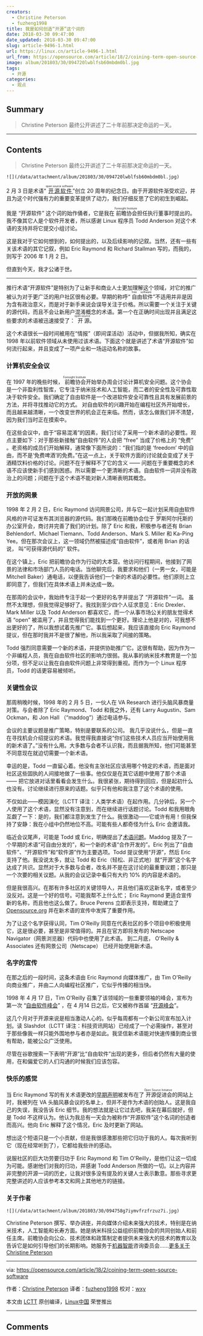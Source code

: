 ```yaml
---
creators:
  - Christine Peterson
  - fuzheng1998
title: 我是如何创造“开源”这个词的
date: 2018-03-30 09:47:00
date_updated: 2018-03-30 09:47:00
slug: article-9496-1.html
url: https://linux.cn/article-9496-1.html
url_from: https://opensource.com/article/18/2/coining-term-open-source-software
image: album/201803/30/094720lwblfsb60mbdm0bl.jpg
tags:
  - 开源
categories:
  - 观点
---
```


## Summary

> Christine Peterson 最终公开讲述了二十年前那决定命运的一天。

***

<!-- more -->

## Contents

> 
> Christine Peterson 最终公开讲述了二十年前那决定命运的一天。
> 
> 
> 

`![](/data/attachment/album/201803/30/094720lwblfsb60mbdm0bl.jpg)`

2 月 3 日是术语“<ruby> <a href="https://opensource.com/resources/what-open-source">  开源软件 </a> <rt>  open source software </rt></ruby>”创立 20 周年的纪念日。由于开源软件渐受欢迎，并且为这个时代强有力的重要变革提供了动力，我们仔细反思了它的初生到崛起。

我是 “开源软件” 这个词的始作俑者，它是我在<ruby> 前瞻协会 <rt>  Foresight Institute </rt></ruby>担任执行董事时提出的。我不像其它人是个软件开发者，所以感谢 Linux 程序员 Todd Anderson 对这个术语的支持并将它提交小组讨论。

这是我对于它如何想到的，如何提出的，以及后续影响的记叙。当然，还有一些有关该术语的其它记叙，例如 Eric Raymond 和 Richard Stallman 写的，而我的，则写于 2006 年 1 月 2 日。

但直到今天，我才公诸于世。

---

推行术语“开源软件”是特别为了让新手和商业人士更加理解这个领域，对它的推广被认为对于更广泛的用户社区很有必要。早期的称呼“<ruby> 自由软件 <rt>  free software </rt></ruby>”不适用并非是因为含有政治意义，而是对于新手来说会误导关注于价格。所以需要一个关注于关键的源代码，而且不会让新用户混淆概念的术语。第一个在正确时间出现并且满足这些要求的术语被迅速接受了：<ruby> 开源 <rt>  open source </rt></ruby>。

这个术语很长一段时间被用在“情报”（即间谍活动）活动中，但据我所知，确实在 1998 年以前软件领域从未使用过该术语。下面这个就是讲述了术语“开源软件”如何流行起来，并且变成了一项产业和一场运动名称的故事。

### 计算机安全会议

在 1997 年的晚些时候，<ruby> 前瞻协会 <rt>  Foresight Institute </rt></ruby>开始举办周会讨论计算机安全问题。这个协会是一个非盈利性智库，它专注于纳米技术和人工智能，而二者的安全性及可靠性取决于软件安全。我们确定了自由软件是一个改进软件安全可靠性且具有发展前景的方法，并将寻找推动它的方式。 对自由软件的兴趣开始在编程社区外开始增长，而且越来越清晰，一个改变世界的机会正在来临。然而，该怎么做我们并不清楚，因为我们当时正在摸索中。

在这些会议中，由于“容易混淆”的因素，我们讨论了采用一个新术语的必要性。观点主要如下：对于那些新接触“自由软件”的人会把 “free” 当成了价格上的 “免费” 。老资格的成员们开始解释，通常像下面所说的：“我们指的是 ‘freedom’ 中的自由，而不是‘免费啤酒’的免费。”在这一点上，关于软件方面的讨论就会变成了关于酒精饮料价格的讨论。问题不在于解释不了它的含义 —— 问题在于重要概念的术语不应该使新手们感到困惑。所以需要一个更清晰的术语。自由软件一词并没有政治上的问题；问题在于这个术语不能对新人清晰表明其概念。

### 开放的网景

1998 年 2 月 2 日，Eric Raymond 访问网景公司，并与它一起计划采用自由软件风格的许可证发布其浏览器的源代码。我们那晚在前瞻协会位于<ruby> 罗斯阿尔托斯 <rt>  Los Altos </rt></ruby>的办公室开会，商讨并完善了我们的计划。除了 Eric 和我，积极参与者还有 Brian Behlendorf、Michael Tiemann、Todd Anderson、Mark S. Miller 和 Ka-Ping Yee。但在那次会议上，这一领域仍然被描述成“自由软件”，或者用 Brian 的话说， 叫“可获得源代码的” 软件。

在这个镇上，Eric 把前瞻协会作为行动的大本营。他访问行程期间，他接到了网景的法律和市场部门人员的电话。当他聊完后，我要求和他们（一男一女，可能是 Mitchell Baker）通电话，以便我告诉他们一个新的术语的必要性。他们原则上立即同意了，但我们在具体术语上并未达成一致。

在那周的会议中，我始终专注于起一个更好的名字并提出了 “开源软件”一词。 虽然不太理想，但我觉得足够好了。我找到至少四个人征求意见：Eric Drexler、Mark Miller 以及 Todd Anderson 都喜欢它，而一个从事市场公关的朋友觉得术语 “open” 被滥用了，并且觉得我们能找到一个更好。理论上他是对的，可我想不出更好的了，所以我想试着先推广它。事后想起来，我应该直接向 Eric Raymond 提议，但在那时我并不是很了解他，所以我采取了间接的策略。

Todd 强烈同意需要一个新的术语，并提供协助推广它。这很有帮助，因为作为一个非编程人员，我在自由软件社区的影响力很弱。我从事的纳米技术教育是一个加分项，但不足以让我在自由软件问题上非常得到重视。而作为一个 Linux 程序员，Todd 的话更容易被倾听。

### 关键性会议

那周稍晚时候，1998 年的 2 月 5 日，一伙人在 VA Research 进行头脑风暴商量对策。与会者除了 Eric Raymond、Todd 和我之外，还有 Larry Augustin、Sam Ockman，和 Jon Hall （“maddog”）通过电话参与。

会议的主要议题是推广策略，特别是要联系的公司。 我几乎没说什么，但是一直在寻找机会介绍提议的术语。我觉得我直接说“你们这些技术人员应当开始使用我的新术语了。”没有什么用。大多数与会者不认识我，而且据我所知，他们可能甚至不同意现在就迫切需要一个新术语。

幸运的是，Todd 一直留心着。他没有主张社区应该用哪个特定的术语，而是面对社区这些固执的人间接地做了一些事。他仅仅是在其它话题中使用了那个术语 —— 把它放进对话里看看会发生什么。我很紧张，期待得到回应，但是起初什么也没有。讨论继续进行原来的话题。似乎只有他和我注意了这个术语的使用。

不仅如此——模因演化（LCTT 译注：人类学术语）在起作用。几分钟后，另一个人使用了这个术语，显然没有注意到，而在继续进行话题讨论。Todd 和我用眼角互觑了一下：是的，我们都注意到发生了什么。我很激动——它或许有用！但我保持了安静：我在小组中仍然地位不高。可能有些人都奇怪为什么 Eric 会邀请我。

临近会议尾声，可能是 Todd 或 Eric，明确提出了[术语问题](https://wiki2.org/en/Alternative_terms_for_free_software)。Maddog 提及了一个早期的术语“可自由分发的”，和一个新的术语“合作开发的”。Eric 列出了“自由软件”、“开源软件”和“软件源”作为主要选项。Todd 提议使用“开源”，然后 Eric 支持了他。我没说太多，就让 Todd 和 Eric（轻松、非正式地）就“开源”这个名字达成了共识。显然对于大多数与会者，改名并不是在这讨论的最重要议题；那只是一个次要的相关议题。从我的会议记录中看只有大约 10% 的内容是术语的。

但是我很高兴。在那有许多社区的关键领导人，并且他们喜欢这新名字，或者至少没反对。这是一个好的信号。可能我帮不上什么忙； Eric Raymond 更适合宣传新的名称，而且他也这么做了。Bruce Perens 立即表示支持，帮助建立了 [Opensource.org](https://opensource.org/) 并在新术语的宣传中发挥了重要作用。

为了让这个名字获得认同，Tim O'Reilly 同意在代表社区的多个项目中积极使用它，这是很必要，甚至是非常值得的。并且在官方即将发布的 Netscape Navigator（网景浏览器）代码中也使用了此术语。 到二月底， O'Reilly & Associates 还有网景公司（Netscape） 已经开始使用新术语。

### 名字的宣传

在那之后的一段时间，这条术语由 Eric Raymond 向媒体推广，由 Tim O'Reilly 向商业推广，并由二人向编程社区推广，它似乎传播的相当快。

1998 年 4 月 17 日，Tim O'Reilly 召集了该领域的一些重要领袖的峰会，宣布为第一次 “[自由软件峰会](http://www.oreilly.com/pub/pr/636)” ，在 4 月14 日之后，它又被称作首届 “[开源峰会](http://www.oreilly.com/pub/pr/796)”。

这几个月对于开源来说是相当激动人心的。似乎每周都有一个新公司宣布加入计划。读 Slashdot（LCTT 译注：科技资讯网站）已经成了一个必需操作，甚至对于那些像我一样只能外围地参与者亦是如此。我坚信新术语能对快速传播到商业很有帮助，能被公众广泛使用。

尽管在谷歌搜索一下表明“开源”比“自由软件”出现的更多，但后者仍然有大量的使用，在和偏爱它的人们沟通的时候我们应该包容。

### 快乐的感觉

当 Eric Raymond 写的有关术语更改的[早期声明](https://ipfs.io/ipfs/QmXoypizjW3WknFiJnKLwHCnL72vedxjQkDDP1mXWo6uco/wiki/Alternative_terms_for_free_software.html)被发布在了<ruby> 开源促进会 <rt>  Open Source Initiative </rt></ruby>的网站上时，我被列在 VA 头脑风暴会议的名单上，但并不是作为术语的创始人。这是我自己的失误，我没告诉 Eric 细节。我的想法就是让它过去吧，我呆在幕后就好，但是 Todd 不这样认为。他认为我总有一天会为被称作“开源软件”这个名词的创造者而高兴。他向 Eric 解释了这个情况，Eric 及时更新了网站。

想出这个短语只是一个小贡献，但是我很感激那些把它归功于我的人。每次我听到它（现在经常听到了），它都给我些许的感动。

说服社区的巨大功劳要归功于 Eric Raymond 和 Tim O'Reilly，是他们让这一切成为可能。感谢他们对我的归功，并感谢 Todd Anderson 所做的一切。以上内容并非完整的开源一词的历史，让我对很多没有提及的关键人士表示歉意。那些寻求更完整讲述的人应该参考本文和网上其他地方的链接。

### 关于作者

`![](/data/attachment/album/201803/30/094758g7iymvfrzfrzuz7i.jpg)`

Christine Peterson 撰写、举办讲座，并向媒体介绍未来强大的技术，特别是在纳米技术，人工智能和长寿方面。她是纳米科技公益组织前瞻协会的共同创始人和前任主席。前瞻协会向公众、技术团体和政策制定者提供未来强大的技术的教育以及告诉它是如何引导他们的长期影响。她服务于[机器智能](http://intelligence.org/)咨询委员会……[更多关于 Christine Peterson](https://opensource.com/users/christine-peterson)

---

via: <https://opensource.com/article/18/2/coining-term-open-source-software>

作者：[Christine Peterson](https://opensource.com/users/christine-peterson) 译者：[fuzheng1998](https://github.com/fuzheng1998) 校对：[wxy](https://github.com/wxy)

本文由 [LCTT](https://github.com/LCTT/TranslateProject) 原创编译，[Linux中国](https://linux.cn/) 荣誉推出

***

## Comments
